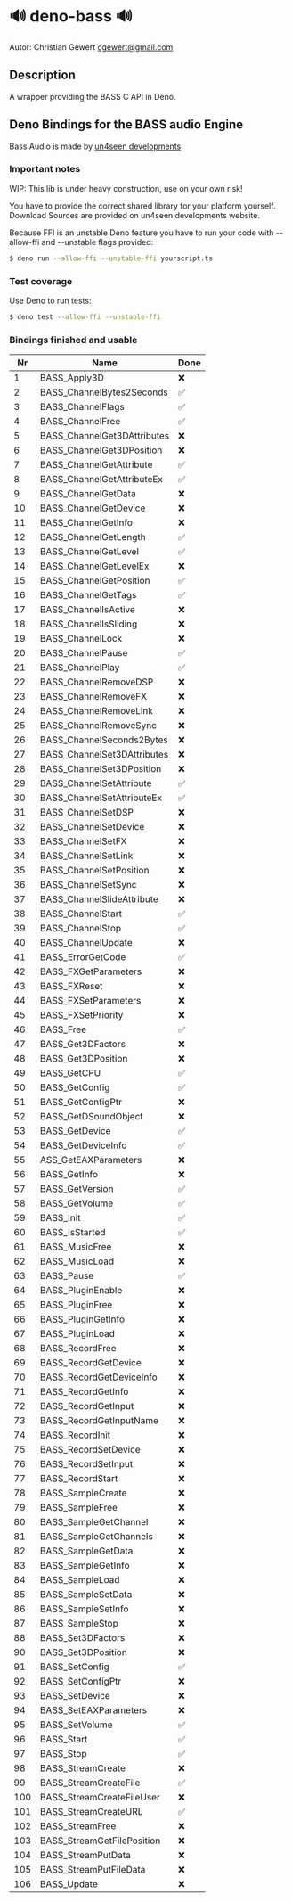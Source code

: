 # 🔊 deno-bass 🔊

Autor: Christian Gewert <cgewert@gmail.com>

## Description

A wrapper providing the BASS C API in Deno.

## Deno Bindings for the BASS audio Engine

Bass Audio is made by [un4seen developments](https://www.un4seen.com/)

### Important notes

WIP: This lib is under heavy construction, use on your own risk!

You have to provide the correct shared library for your platform yourself. Download Sources are provided on un4seen developments website.

Because FFI is an unstable Deno feature you have to run your code with --allow-ffi and --unstable flags provided:

```sh
$ deno run --allow-ffi --unstable-ffi yourscript.ts
```

### Test coverage

Use Deno to run tests:

```sh
$ deno test --allow-ffi --unstable-ffi
```

### Bindings finished and usable

|Nr|Name|Done|
|-|-|-|
|1|BASS_Apply3D|❌|
|2|BASS_ChannelBytes2Seconds|✅|
|3|BASS_ChannelFlags|✅|
|4|BASS_ChannelFree|✅|
|5|BASS_ChannelGet3DAttributes|❌|
|6|BASS_ChannelGet3DPosition|❌|
|7|BASS_ChannelGetAttribute|✅|
|8|BASS_ChannelGetAttributeEx|✅|
|9|BASS_ChannelGetData|❌|
|10|BASS_ChannelGetDevice|❌|
|11|BASS_ChannelGetInfo|❌|
|12|BASS_ChannelGetLength|✅|
|13|BASS_ChannelGetLevel|✅|
|14|BASS_ChannelGetLevelEx|❌|
|15|BASS_ChannelGetPosition|✅|
|16|BASS_ChannelGetTags|✅|
|17|BASS_ChannelIsActive|❌|
|18|BASS_ChannelIsSliding|❌|
|19|BASS_ChannelLock|❌|
|20|BASS_ChannelPause|✅|
|21|BASS_ChannelPlay|✅|
|22|BASS_ChannelRemoveDSP|❌|
|23|BASS_ChannelRemoveFX|❌|
|24|BASS_ChannelRemoveLink|❌|
|25|BASS_ChannelRemoveSync|❌|
|26|BASS_ChannelSeconds2Bytes|❌|
|27|BASS_ChannelSet3DAttributes|❌|
|28|BASS_ChannelSet3DPosition|❌|
|29|BASS_ChannelSetAttribute|✅|
|30|BASS_ChannelSetAttributeEx|✅|
|31|BASS_ChannelSetDSP|❌|
|32|BASS_ChannelSetDevice|❌|
|33|BASS_ChannelSetFX|❌|
|34|BASS_ChannelSetLink|❌|
|35|BASS_ChannelSetPosition|❌|
|36|BASS_ChannelSetSync|❌|
|37|BASS_ChannelSlideAttribute|❌|
|38|BASS_ChannelStart|✅|
|39|BASS_ChannelStop|✅|
|40|BASS_ChannelUpdate|❌|
|41|BASS_ErrorGetCode|✅|
|42|BASS_FXGetParameters|❌|
|43|BASS_FXReset|❌|
|44|BASS_FXSetParameters|❌|
|45|BASS_FXSetPriority|❌|
|46|BASS_Free|✅|
|47|BASS_Get3DFactors|❌|
|48|BASS_Get3DPosition|❌|
|49|BASS_GetCPU|✅|
|50|BASS_GetConfig|✅|
|51|BASS_GetConfigPtr|❌|
|52|BASS_GetDSoundObject|❌|
|53|BASS_GetDevice|✅|
|54|BASS_GetDeviceInfo|✅|
|55|ASS_GetEAXParameters|❌|
|56|BASS_GetInfo|❌|
|57|BASS_GetVersion|✅|
|58|BASS_GetVolume|✅|
|59|BASS_Init|✅|
|60|BASS_IsStarted|✅|
|61|BASS_MusicFree|❌|
|62|BASS_MusicLoad|❌|
|63|BASS_Pause|✅|
|64|BASS_PluginEnable|❌|
|65|BASS_PluginFree|❌|
|66|BASS_PluginGetInfo|❌|
|67|BASS_PluginLoad|❌|
|68|BASS_RecordFree|❌|
|69|BASS_RecordGetDevice|❌|
|70|BASS_RecordGetDeviceInfo|❌|
|71|BASS_RecordGetInfo|❌|
|72|BASS_RecordGetInput|❌|
|73|BASS_RecordGetInputName|❌|
|74|BASS_RecordInit|❌|
|75|BASS_RecordSetDevice|❌|
|76|BASS_RecordSetInput|❌|
|77|BASS_RecordStart|❌|
|78|BASS_SampleCreate|❌|
|79|BASS_SampleFree|❌|
|80|BASS_SampleGetChannel|❌|
|81|BASS_SampleGetChannels|❌|
|82|BASS_SampleGetData|❌|
|83|BASS_SampleGetInfo|❌|
|84|BASS_SampleLoad|❌|
|85|BASS_SampleSetData|❌|
|86|BASS_SampleSetInfo|❌|
|87|BASS_SampleStop|❌|
|88|BASS_Set3DFactors|❌|
|90|BASS_Set3DPosition|❌|
|91|BASS_SetConfig|✅|
|92|BASS_SetConfigPtr|❌|
|93|BASS_SetDevice|❌|
|94|BASS_SetEAXParameters|❌|
|95|BASS_SetVolume|✅|
|96|BASS_Start|✅|
|97|BASS_Stop|✅|
|98|BASS_StreamCreate|❌|
|99|BASS_StreamCreateFile|✅|
|100|BASS_StreamCreateFileUser|❌|
|101|BASS_StreamCreateURL|✅|
|102|BASS_StreamFree|❌|
|103|BASS_StreamGetFilePosition|❌|
|104|BASS_StreamPutData|❌|
|105|BASS_StreamPutFileData|❌|
|106|BASS_Update|❌|
